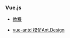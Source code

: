 ### Vue.js
- [教程](http://cn.vuejs.org/guide/comparison.html#Ember)

- [vue-antd 模仿Ant.Design](https://github.com/okoala/vue-antd)